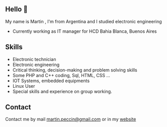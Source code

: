 

## Hello 👋

My name is Martin , I'm from Argentina and I studied electronic engineering

* Currently working as IT manager for HCD Bahia Blanca, Buenos Aires

## Skills
* Electronic technician
* Electronic engineering
* Critical thinking, decision-making and problem solving skills
* Some PHP and C++ coding, Sql, HTML, CSS ...
* IOT Systems, embedded equipments
* Linux User
* Special skills and experience on group working.

## Contact

Contact me by mail martin.peccin@gmail.com or in my [website](https://www.martinpeccin.com)
